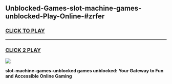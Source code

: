 
## Unblocked-Games-slot-machine-games-unblocked-Play-Online-#zrfer
<h3>
<a href="https://premium.freeplayer.one?title=slot-machine-games-unblocked&ref=27F">CLICK TO PLAY</a></h3>
<hr>

<h3>
<a href="https://premium.freeplayer.one?title=slot-machine-games-unblocked&ref=27F">CLICK 2 PLAY</a>
  
</h3>

<a href="https://premium.freeplayer.one?title=slot-machine-games-unblocked&ref=27F"><img src="https://clearcache.store/games.png"></a>


**slot-machine-games-unblocked games unblocked: Your Gateway to Fun and Accessible Online Gaming**
